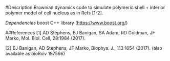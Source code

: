 #Description
Brownian dynamics code to simulate polymeric shell + interior polymer model of cell nucleus as in Refs [1-2].

*Dependencies*
boost C++ library (https://www.boost.org/)

##References
[1] AD Stephens, EJ Banigan, SA Adam, RD Goldman, JF Marko, Mol. Biol. Cell, 28:1984 (2017).

[2] EJ Banigan, AD Stephens, JF Marko, Biophys. J., 113:1654 (2017). (also available as bioRxiv 197566)
